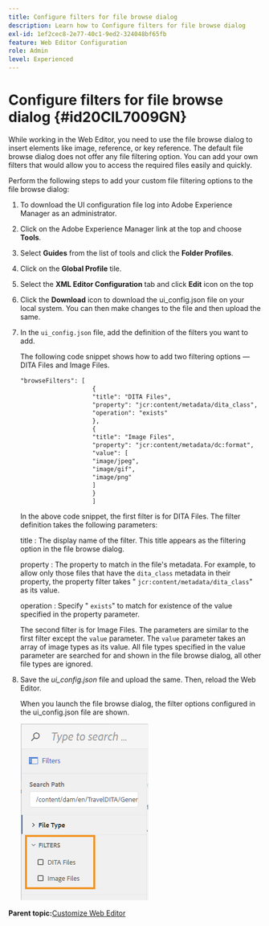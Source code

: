 ```yaml
---
title: Configure filters for file browse dialog
description: Learn how to Configure filters for file browse dialog
exl-id: 1ef2cec8-2e77-40c1-9ed2-324048bf65fb
feature: Web Editor Configuration
role: Admin
level: Experienced
---
```

# Configure filters for file browse dialog {#id20CIL7009GN}

While working in the Web Editor, you need to use the file browse dialog to insert elements like image, reference, or key reference. The default file browse dialog does not offer any file filtering option. You can add your own filters that would allow you to access the required files easily and quickly.

Perform the following steps to add your custom file filtering options to the file browse dialog:

1.  To download the UI configuration file log into Adobe Experience Manager as an administrator.

1.  Click on the Adobe Experience Manager link at the top and choose **Tools**.
1.  Select **Guides** from the list of tools and click the **Folder Profiles**.
1.  Click on the **Global Profile** tile.
1.  Select the **XML Editor Configuration** tab and click **Edit** icon on the top
1.  Click the **Download** icon to download the ui\_config.json file on your local system. You can then make changes to the file and then upload the same.
1.  In the `ui_config.json` file, add the definition of the filters you want to add.

    The following code snippet shows how to add two filtering options — DITA Files and Image Files.

    ```
    "browseFilters": [
                        {
                        "title": "DITA Files",
                        "property": "jcr:content/metadata/dita_class",
                        "operation": "exists"
                        },
                        {
                        "title": "Image Files",
                        "property": "jcr:content/metadata/dc:format",
                        "value": [
                        "image/jpeg",
                        "image/gif",
                        "image/png"
                        ]
                        }
                        ]
    ```

    In the above code snippet, the first filter is for DITA Files. The filter definition takes the following parameters:

    title
    :   The display name of the filter. This title appears as the filtering option in the file browse dialog.

    property
    :   The property to match in the file's metadata. For example, to allow only those files that have the `dita_class` metadata in their property, the property filter takes " `jcr:content/metadata/dita_class`" as its value.

    operation
    :   Specify " `exists`" to match for existence of the value specified in the property parameter.

    The second filter is for Image Files. The parameters are similar to the first filter except the `value` parameter. The `value` parameter takes an array of image types as its value. All file types specified in the value parameter are searched for and shown in the file browse dialog, all other file types are ignored.

1.  Save the *ui\_config.json* file and upload the same. Then, reload the Web Editor.

    When you launch the file browse dialog, the filter options configured in the ui\_config.json file are shown.

    ![](assets/file-browse-custom-filters.png)


**Parent topic:**[Customize Web Editor](conf-web-editor.md)
